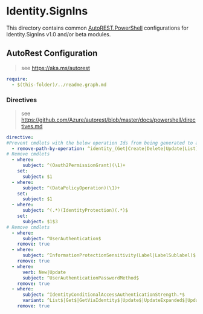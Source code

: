# Identity.SignIns

This directory contains common [AutoREST.PowerShell](https://github.com/Azure/autorest.powershell) configurations for Identity.SignIns v1.0 and/or beta modules.

## AutoRest Configuration

> see <https://aka.ms/autorest>

``` yaml
require:
  - $(this-folder)/../readme.graph.md
```

### Directives

> see https://github.com/Azure/autorest/blob/master/docs/powershell/directives.md

``` yaml
directive:
#Prevent cmdlets with the below operation Ids from being generated to allow for aliasing as a result of breaking changes in 2.18.0 and 2.17.0. The affected operation Ids starts from identity.b2xUserFlow_DeleteUserFlowIdentityProviderGraphBPreRef
  - remove-path-by-operation: ^identity_(Get|Create|Delete|Update|List)ConditionalAcces$|^policy\.policyRoot_.*PolicyRoot|^policy_(Get|Create|Delete|Update|List)ConditionalAccessPolicy$|^invitation\.invitation_(List|Get|Update|Delete)Invitation$|^invitation_(.*)InvitedUser$|^identityProtection\.identityProtectionRoot_(.*)$|^identity\.identityContainer_(.*)$|^identityProvider(\.identityProvider.*|_.*)$|^identity.b2xUserFlow_DeleteUserFlowIdentityProviderGraphBPreRef$|^policy.featureRolloutPolicy_DeleteAppliesToGraphBPreRef$
# Remove cmdlets
  - where:
      subject: ^(Oauth2PermissionGrant)(\1)+
    set:
      subject: $1
  - where:
      subject: ^(DataPolicyOperation)(\1)+
    set:
      subject: $1
  - where:
      subject: ^(.*)(IdentityProtection)(.*)$
    set:
      subject: $1$3
# Remove cmdlets
  - where:
      subject: ^UserAuthentication$
    remove: true
  - where:
      subject: ^InformationProtectionSensitivity(Label|LabelSublabel)$
    remove: true
  - where:
      verb: New|Update
      subject: ^UserAuthenticationPasswordMethod$
    remove: true
  - where:
      subject: ^IdentityConditionalAccessAuthenticationStrength.*$
      variant: ^List$|Get$|GetViaIdentity$|Update$|UpdateExpanded$|UpdateViaIdentity$|UpdateViaIdentityExpanded$|Create$|CreateExpanded$|Delete$|DeleteViaIdentity$|Usage$|UsageViaIdentity$|Find$|FindViaIdentity$
    remove: true
```

